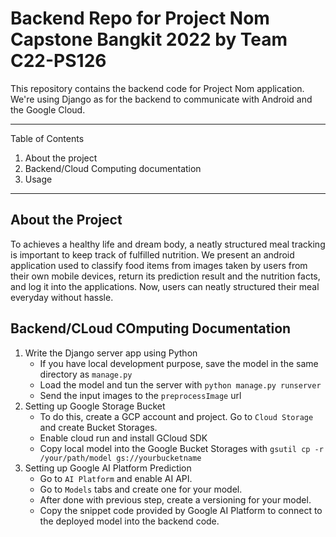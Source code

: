 # Backend Repo for Project Nom Capstone Bangkit 2022 by Team C22-PS126

This repository contains the backend code for Project Nom application. We're using Django as for the backend to communicate with Android and the Google Cloud.

---

Table of Contents
1. About the project
2. Backend/Cloud Computing documentation
3. Usage

---

## About the Project

To achieves a healthy life and dream body, a neatly structured meal tracking is important to keep track of fulfilled nutrition. We present an android application used to classify food items from images taken by users from their own mobile devices, return its prediction result and the nutrition facts, and log it into the applications. Now, users can neatly structured their meal everyday without hassle.

## Backend/CLoud COmputing Documentation

1. Write the Django server app using Python
    - If you have local development purpose, save the model in the same directory as `manage.py`
    - Load the model and tun the server with `python manage.py runserver`
    - Send the input images to the `preprocessImage` url
2. Setting up Google Storage Bucket
    - To do this, create a GCP account and project. Go to `Cloud Storage` and create Bucket Storages.
    - Enable cloud run and install GCloud SDK
    - Copy local model into the Google Bucket Storages with `gsutil cp -r /your/path/model gs://yourbucketname`
3. Setting up Google AI Platform Prediction
    - Go to `AI Platform` and enable AI API.
    - Go to `Models` tabs and create one for your model.
    - After done with previous step, create a versioning for your model.
    - Copy the snippet code provided by Google AI Platform to connect to the deployed model into the backend code.
